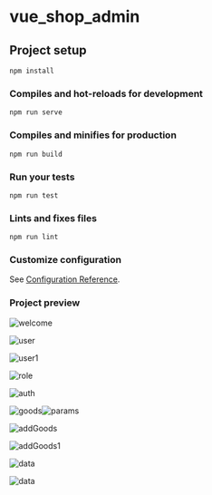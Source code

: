 





# vue_shop_admin

## Project setup
```
npm install
```

### Compiles and hot-reloads for development
```
npm run serve
```

### Compiles and minifies for production
```
npm run build
```

### Run your tests
```
npm run test
```

### Lints and fixes files
```
npm run lint
```

### Customize configuration
See [Configuration Reference](https://cli.vuejs.org/config/).

### Project preview



![welcome](D:\Vue-Administrator\vue-shop-admin\vue_shop_admin\截图\welcome.png)

![user](D:\Vue-Administrator\vue-shop-admin\vue_shop_admin\截图\user.png)



![user1](D:\Vue-Administrator\vue-shop-admin\vue_shop_admin\截图\user1.png)



![role](D:\Vue-Administrator\vue-shop-admin\vue_shop_admin\截图\role.png)



![auth](D:\Vue-Administrator\vue-shop-admin\vue_shop_admin\截图\auth.png)





![goods](D:\Vue-Administrator\vue-shop-admin\vue_shop_admin\截图\goods.png)![params](D:\Vue-Administrator\vue-shop-admin\vue_shop_admin\截图\params.png)



![addGoods](D:\Vue-Administrator\vue-shop-admin\vue_shop_admin\截图\addGoods.png)



![addGoods1](D:\Vue-Administrator\vue-shop-admin\vue_shop_admin\截图\addGoods1.png)

![data](D:\Vue-Administrator\vue-shop-admin\vue_shop_admin\截图\data.png)

![data](D:\Vue-Administrator\vue-shop-admin\vue_shop_admin\截图\data.png)